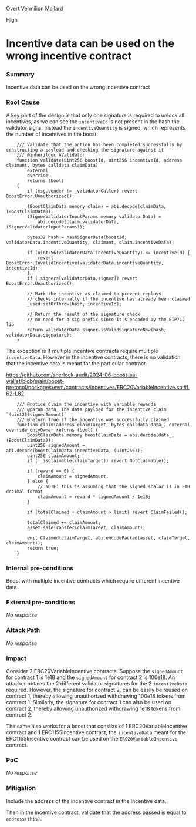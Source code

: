Overt Vermilion Mallard

High

# Incentive data can be used on the wrong incentive contract

### Summary

Incentive data can be used on the wrong incentive contract

### Root Cause

A key part of the design is that only one signature is required to unlock all incentives, as we can see the `incentiveId` is not present in the hash the validator signs. Instead the `incentiveQuantity` is signed, which represents the number of incentives in the boost.
```solidity
    /// Validate that the action has been completed successfully by constructing a payload and checking the signature against it
    /// @inheritdoc AValidator
    function validate(uint256 boostId, uint256 incentiveId, address claimant, bytes calldata claimData)
        external
        override
        returns (bool)
    {
        if (msg.sender != _validatorCaller) revert BoostError.Unauthorized();

        (BoostClaimData memory claim) = abi.decode(claimData, (BoostClaimData));
        (SignerValidatorInputParams memory validatorData) =
            abi.decode(claim.validatorData, (SignerValidatorInputParams));

        bytes32 hash = hashSignerData(boostId, validatorData.incentiveQuantity, claimant, claim.incentiveData);

        if (uint256(validatorData.incentiveQuantity) <= incentiveId) {
            revert BoostError.InvalidIncentive(validatorData.incentiveQuantity, incentiveId);
        }
        if (!signers[validatorData.signer]) revert BoostError.Unauthorized();

        // Mark the incentive as claimed to prevent replays
        // checks internally if the incentive has already been claimed
        _used.setOrThrow(hash, incentiveId);

        // Return the result of the signature check
        // no need for a sig prefix since it's encoded by the EIP712 lib
        return validatorData.signer.isValidSignatureNow(hash, validatorData.signature);
    }
```


The exception is if multiple incentive contracts require multiple `incentiveData`. However in the incentive contracts, there is no validation that the incentive data is meant for the particular contract.

https://github.com/sherlock-audit/2024-06-boost-aa-wallet/blob/main/boost-protocol/packages/evm/contracts/incentives/ERC20VariableIncentive.sol#L62-L82
```solidity
    /// @notice Claim the incentive with variable rewards
    /// @param data_ The data payload for the incentive claim `(uint256signedAmount)`
    /// @return True if the incentive was successfully claimed
    function claim(address claimTarget, bytes calldata data_) external override onlyOwner returns (bool) {
        BoostClaimData memory boostClaimData = abi.decode(data_, (BoostClaimData));
        uint256 signedAmount = abi.decode(boostClaimData.incentiveData, (uint256));
        uint256 claimAmount;
        if (!_isClaimable(claimTarget)) revert NotClaimable();

        if (reward == 0) {
            claimAmount = signedAmount;
        } else {
            // NOTE: this is assuming that the signed scalar is in ETH decimal format
            claimAmount = reward * signedAmount / 1e18;
        }

        if (totalClaimed + claimAmount > limit) revert ClaimFailed();

        totalClaimed += claimAmount;
        asset.safeTransfer(claimTarget, claimAmount);

        emit Claimed(claimTarget, abi.encodePacked(asset, claimTarget, claimAmount));
        return true;
    }
```

### Internal pre-conditions

Boost with multiple incentive contracts which require different incentive data.

### External pre-conditions

_No response_

### Attack Path

_No response_

### Impact

Consider 2 ERC20VariableIncentive contracts. Suppose the `signedAmount` for contract 1 is 1e18 and the `signedAmount` for contract 2 is 100e18. An attacker obtains the 2 different validator signatures for the 2 `incentiveData` required. However, the signature for contract 2, can be easily be reused on contract 1, thereby allowing unauthorized withdrawing 100e18 tokens from contract 1. Similarly, the signature for contract 1 can also be used on contract 2, thereby allowing unauthorized withdrawing 1e18 tokens from contract 2.

The same also works for a boost that consists of 1 ERC20VariableIncentive contract and 1 ERC1155Incentive contract, the `incentiveData` meant for the ERC1155Incentive contract can be used on the `ERC20VariableIncentive` contract.

### PoC

_No response_

### Mitigation

Include the address of the incentive contract in the incentive data.

Then in the incentive contract, validate that the address passed is equal to `address(this)`.